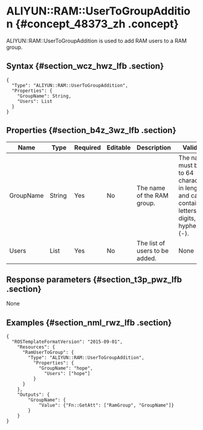 # ALIYUN::RAM::UserToGroupAddition {#concept_48373_zh .concept}

ALIYUN::RAM::UserToGroupAddition is used to add RAM users to a RAM group.

## Syntax {#section_wcz_hwz_lfb .section}

```language-json
{
  "Type": "ALIYUN::RAM::UserToGroupAddition",
  "Properties": {
    "GroupName": String,
    "Users": List
  }
}
```

## Properties {#section_b4z_3wz_lfb .section}

|Name|Type|Required|Editable|Description |Validity|
|----|----|--------|--------|------------|--------|
|GroupName|String |Yes|No|The name of the RAM group.|The name must be 1 to 64 characters in length and can contain letters, digits, and hyphens \(-\).|
|Users|List|Yes|No|The list of users to be added.|None|

## Response parameters {#section_t3p_pwz_lfb .section}

None

## Examples {#section_nml_rwz_lfb .section}

```language-json
{
  "ROSTemplateFormatVersion": "2015-09-01",
    "Resources": {
      "RamUserToGroup": {
        "Type": "ALIYUN::RAM::UserToGroupAddition",
          "Properties": {
            "GroupName": "hope",
              "Users": ["hope"]
          }
      }
    },
    "Outputs": {
        "GroupName": {
            "Value": {"Fn::GetAtt": ["RamGroup", "GroupName"]}
        }
    }
}
```

